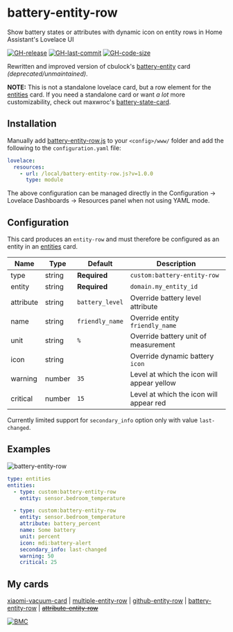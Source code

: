 # battery-entity-row
Show battery states or attributes with dynamic icon on entity rows in Home Assistant's Lovelace UI

[![GH-release](https://img.shields.io/badge/version-1.0.0-red.svg?style=flat-square)](https://raw.githubusercontent.com/benct/lovelace-battery-entity-row/master/battery-entity-row.js)
[![GH-last-commit](https://img.shields.io/github/last-commit/benct/lovelace-battery-entity-row.svg?style=flat-square)](https://github.com/benct/lovelace-battery-entity-row/commits/master)
[![GH-code-size](https://img.shields.io/github/languages/code-size/benct/lovelace-battery-entity-row.svg?style=flat-square)](https://github.com/benct/lovelace-battery-entity-row)

Rewritten and improved version of cbulock's [battery-entity](https://github.com/cbulock/lovelace-battery-entity) card _(deprecated/unmaintained)_.

**NOTE:** This is not a standalone lovelace card, but a row element for the [entities](https://www.home-assistant.io/lovelace/entities/) card.
If you need a standalone card or want _a lot_ more customizability, check out maxwroc's [battery-state-card](https://github.com/maxwroc/battery-state-card).

## Installation

Manually add [battery-entity-row.js](https://raw.githubusercontent.com/benct/lovelace-battery-entity-row/master/battery-entity-row.js)
to your `<config>/www/` folder and add the following to the `configuration.yaml` file:
```yaml
lovelace:
  resources:
    - url: /local/battery-entity-row.js?v=1.0.0
      type: module
```

The above configuration can be managed directly in the Configuration -> Lovelace Dashboards -> Resources panel when not using YAML mode.

## Configuration

This card produces an `entity-row` and must therefore be configured as an entity in an [entities](https://www.home-assistant.io/lovelace/entities/) card.

| Name | Type | Default | Description
| ---- | ---- | ------- | -----------
| type | string | **Required** | `custom:battery-entity-row`
| entity | string | **Required** | `domain.my_entity_id`
| attribute | string | `battery_level` | Override battery level attribute
| name | string | `friendly_name` | Override entity `friendly_name`
| unit | string | `%` | Override battery unit of measurement
| icon | string | | Override dynamic battery `icon`
| warning | number | `35` | Level at which the icon will appear yellow
| critical | number | `15` | Level at which the icon will appear red

Currently limited support for `secondary_info` option only with value `last-changed`.

## Examples

![battery-entity-row](https://raw.githubusercontent.com/benct/lovelace-battery-entity-row/master/example.png)

```yaml
type: entities
entities:
  - type: custom:battery-entity-row
    entity: sensor.bedroom_temperature

  - type: custom:battery-entity-row
    entity: sensor.bedroom_temperature
    attribute: battery_percent
    name: Some battery
    unit: percent
    icon: mdi:battery-alert
    secondary_info: last-changed
    warning: 50
    critical: 25
```

## My cards

[xiaomi-vacuum-card](https://github.com/benct/lovelace-xiaomi-vacuum-card) | 
[multiple-entity-row](https://github.com/benct/lovelace-multiple-entity-row) | 
[github-entity-row](https://github.com/benct/lovelace-github-entity-row) | 
[battery-entity-row](https://github.com/benct/lovelace-battery-entity-row) | 
[~~attribute-entity-row~~](https://github.com/benct/lovelace-attribute-entity-row)

[![BMC](https://www.buymeacoffee.com/assets/img/custom_images/white_img.png)](https://www.buymeacoff.ee/benct)
